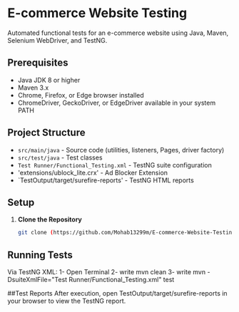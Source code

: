 # E-commerce Website Testing

Automated functional tests for an e-commerce website using Java, Maven, Selenium WebDriver, and TestNG.

## Prerequisites

- Java JDK 8 or higher
- Maven 3.x
- Chrome, Firefox, or Edge browser installed
- ChromeDriver, GeckoDriver, or EdgeDriver available in your system PATH

## Project Structure

- `src/main/java` - Source code (utilities, listeners, Pages, driver factory)
- `src/test/java` - Test classes
- `Test Runner/Functional_Testing.xml` - TestNG suite configuration
- 'extensions/ublock_lite.crx' - Ad Blocker Extension
- `TestOutput/target/surefire-reports' - TestNG HTML reports

## Setup

1. **Clone the Repository**
   ```bash
   git clone (https://github.com/Mohab13299m/E-commerce-Website-Testing-with-Selenium-Automation.git)

## Running Tests

Via TestNG XML:
1- Open Terminal
2- write mvn clean 
3- write mvn -DsuiteXmlFile="Test Runner/Functional_Testing.xml" test

##Test Reports
After execution, open TestOutput/target/surefire-reports in your browser to view the TestNG report.

